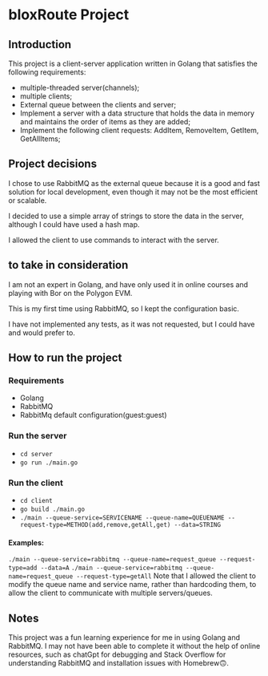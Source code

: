 # bloxRoute Project
## Introduction

This project is a client-server application written in Golang that satisfies the following requirements:
* multiple-threaded server(channels);
* multiple clients;
* External queue between the clients and server;
* Implement a server with a data structure that holds the data in memory and maintains the order of items as they are added;
* Implement the following client requests: AddItem, RemoveItem, GetItem, GetAllItems;

## Project decisions
I chose to use RabbitMQ as the external queue because it is a good and fast solution for local development, even though it may not be the most efficient or scalable.

I decided to use a simple array of strings to store the data in the server, although I could have used a hash map.

I allowed the client to use commands to interact with the server. 

## to take in consideration

I am not an expert in Golang, and have only used it in online courses and playing with Bor on the Polygon EVM.

This is my first time using RabbitMQ, so I kept the configuration basic.

I have not implemented any tests, as it was not requested, but I could have and would prefer to.

## How to run the project

### Requirements

* Golang
* RabbitMQ
* RabbitMq default configuration(guest:guest)

### Run the server
* `cd server`
* `go run ./main.go`

### Run the client
* `cd client`
* `go build ./main.go`
* `./main --queue-service=SERVICENAME --queue-name=QUEUENAME --request-type=METHOD(add,remove,getAll,get) --data=STRING`
#### Examples: 
`./main --queue-service=rabbitmq --queue-name=request_queue --request-type=add --data=A`
`./main --queue-service=rabbitmq --queue-name=request_queue --request-type=getAll`
Note that I allowed the client to modify the queue name and service name, rather than hardcoding them, to allow the client to communicate with multiple servers/queues.

## Notes
This project was a fun learning experience for me in using Golang and RabbitMQ. I may not have been able to complete it without the help of online resources, such as chatGpt for debugging and Stack Overflow for understanding RabbitMQ and installation issues with Homebrew🙃.






